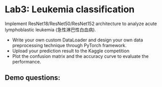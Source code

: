 # Lab3: Leukemia classification
Implement ResNet18/ResNet50/ResNet152 architecture to analyze acute lymphoblastic leukemia (急性淋巴性白血病).
* Write your own custom DataLoader and design your own data preprocessing technique through PyTorch framework.
* Upload your prediction result to the Kaggle competition
* Plot the confusion matrix and the accuracy curve to evaluate the performance.


## Demo questions: